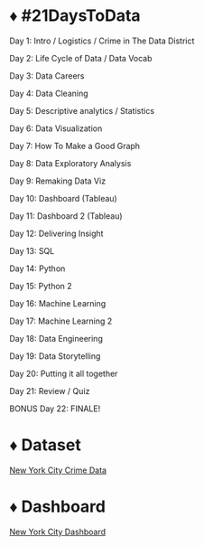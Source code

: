 # ♦️ #21DaysToData

Day 1: Intro / Logistics / Crime in The Data District 

Day 2: Life Cycle of Data / Data Vocab 

Day 3: Data Careers 

Day 4: Data Cleaning 

Day 5: Descriptive analytics / Statistics

Day 6: Data Visualization

Day 7: How To Make a Good Graph

Day 8: Data Exploratory Analysis

Day 9: Remaking Data Viz

Day 10: Dashboard (Tableau)

Day 11: Dashboard 2 (Tableau)

Day 12: Delivering Insight

Day 13: SQL

Day 14: Python

Day 15: Python 2

Day 16: Machine Learning

Day 17: Machine Learning 2

Day 18: Data Engineering

Day 19: Data Storytelling

Day 20: Putting it all together

Day 21: Review / Quiz 

BONUS Day 22: FINALE!

# ♦️ Dataset 

[New York City Crime Data](https://github.com/sarathchandrikak/21DaysToData/blob/main/data_district_crime.csv.zip)

# ♦️ Dashboard

[New York City Dashboard](https://public.tableau.com/app/profile/sarath.chandrika.k/viz/NYCCrimeReport_16427312179750/NYCCrime)

